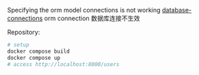 Specifying the orm model connections is not working [database-connections](https://www.goravel.dev/ORM/getting-started.html#database-connections)
orm connection 数据库连接不生效

Repository:

```bash
# setup
docker compose build
docker compose up
# access http://localhost:8000/users
```

